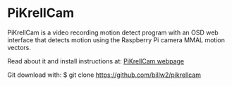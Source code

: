 # PiKrellCam

PiKrellCam is a video recording motion detect program with an OSD
web interface that detects motion using the Raspberry Pi camera
MMAL motion vectors.

Read about it and install instructions at:
[PiKrellCam webpage](http://billw2.github.io/pikrellcam/pikrellcam.html)

Git download with:
    $ git clone https://github.com/billw2/pikrellcam

